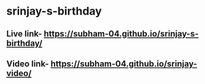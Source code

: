 # srinjay-s-birthday

## Live link- https://subham-04.github.io/srinjay-s-birthday/

## Video link- https://subham-04.github.io/srinjay-video/
